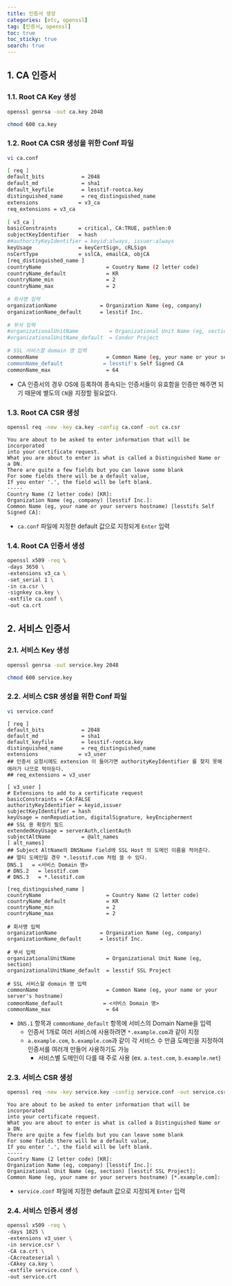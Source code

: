 ```yaml
---
title: 인증서 생성
categories: [etc, openssl]
tag: [인증서, openssl]
toc: true
toc_sticky: true
search: true
---
```


## 1. CA 인증서

### 1.1. Root CA Key 생성

```bash
openssl genrsa -out ca.key 2048
```

```bash
chmod 600 ca.key
```



### 1.2. Root CA CSR 생성을 위한 Conf 파일

```bash
vi ca.conf
```

```bash
[ req ]
default_bits            = 2048
default_md              = sha1
default_keyfile         = lesstif-rootca.key
distinguished_name      = req_distinguished_name
extensions             = v3_ca
req_extensions = v3_ca
  
[ v3_ca ]
basicConstraints       = critical, CA:TRUE, pathlen:0
subjectKeyIdentifier   = hash
##authorityKeyIdentifier = keyid:always, issuer:always
keyUsage               = keyCertSign, cRLSign
nsCertType             = sslCA, emailCA, objCA
[req_distinguished_name ]
countryName                     = Country Name (2 letter code)
countryName_default             = KR
countryName_min                 = 2
countryName_max                 = 2
 
# 회사명 입력
organizationName              = Organization Name (eg, company)
organizationName_default      = lesstif Inc.
  
# 부서 입력
#organizationalUnitName          = Organizational Unit Name (eg, section)
#organizationalUnitName_default  = Condor Project
  
# SSL 서비스할 domain 명 입력
commonName                      = Common Name (eg, your name or your server's hostname)
commonName_default             = lesstif's Self Signed CA
commonName_max                  = 64
```

* CA 인증서의 경우 OS에 등록하여 종속되는 인증서들이 유효함을 인증만 해주면 되기 때문에 별도의 `CN`을 지정할 필요없다.



### 1.3. Root CA CSR 생성

```bash
openssl req -new -key ca.key -config ca.conf -out ca.csr
```

```
You are about to be asked to enter information that will be incorporated
into your certificate request.
What you are about to enter is what is called a Distinguished Name or a DN.
There are quite a few fields but you can leave some blank
For some fields there will be a default value,
If you enter '.', the field will be left blank.
-----
Country Name (2 letter code) [KR]:
Organization Name (eg, company) [lesstif Inc.]:
Common Name (eg, your name or your servers hostname) [lesstifs Self Signed CA]:
```

* `ca.conf` 파일에 지정한 default 값으로 지정되게 `Enter` 입력



### 1.4. Root CA 인증서 생성

```bash
openssl x509 -req \
-days 3650 \
-extensions v3_ca \
-set_serial 1 \
-in ca.csr \
-signkey ca.key \
-extfile ca.conf \
-out ca.crt
```



## 2. 서비스 인증서

### 2.1. 서비스 Key 생성

```bash
openssl genrsa -out service.key 2048
```

```bash
chmod 600 service.key
```



### 2.2. 서비스 CSR 생성을 위한 Conf 파일

```bash
vi service.conf
```

```
[ req ]
default_bits            = 2048
default_md              = sha1
default_keyfile         = lesstif-rootca.key
distinguished_name      = req_distinguished_name
extensions             = v3_user
## 인증서 요청시에도 extension 이 들어가면 authorityKeyIdentifier 를 찾지 못해 에러가 나므로 막아둔다.
## req_extensions = v3_user
 
[ v3_user ]
# Extensions to add to a certificate request
basicConstraints = CA:FALSE
authorityKeyIdentifier = keyid,issuer
subjectKeyIdentifier = hash
keyUsage = nonRepudiation, digitalSignature, keyEncipherment
## SSL 용 확장키 필드
extendedKeyUsage = serverAuth,clientAuth
subjectAltName          = @alt_names
[ alt_names]
## Subject AltName의 DNSName field에 SSL Host 의 도메인 이름을 적어준다.
## 멀티 도메인일 경우 *.lesstif.com 처럼 쓸 수 있다.
DNS.1   = <서비스 Domain 명>
# DNS.2   = lesstif.com
# DNS.3   = *.lesstif.com
 
[req_distinguished_name ]
countryName                     = Country Name (2 letter code)
countryName_default             = KR
countryName_min                 = 2
countryName_max                 = 2
 
# 회사명 입력
organizationName              = Organization Name (eg, company)
organizationName_default      = lesstif Inc.
  
# 부서 입력
organizationalUnitName          = Organizational Unit Name (eg, section)
organizationalUnitName_default  = lesstif SSL Project
  
# SSL 서비스할 domain 명 입력
commonName                      = Common Name (eg, your name or your server's hostname)
commonName_default             = <서비스 Domain 명>
commonName_max                  = 64
```

* `DNS.1` 항목과 `commonName_default` 항목에 서비스의 Domain Name을 입력
  * 인증서 1개로 여러 서비스에 사용하려면 `*.example.com`과 같이 지정
  * `a.example.com`, `b.example.com`과 같이 각 서비스 수 만큼 도메인을 지정하여 인증서를 여러개 만들어 사용하기도 가능
    * 서비스별 도메인이 다를 때 주로 사용 (ex. `a.test.com`, `b.example.net`)




### 2.3. 서비스 CSR 생성

```bash
openssl req -new -key service.key -config service.conf -out service.csr
```

```
You are about to be asked to enter information that will be incorporated
into your certificate request.
What you are about to enter is what is called a Distinguished Name or a DN.
There are quite a few fields but you can leave some blank
For some fields there will be a default value,
If you enter '.', the field will be left blank.
-----
Country Name (2 letter code) [KR]:
Organization Name (eg, company) [lesstif Inc.]:
Organizational Unit Name (eg, section) [lesstif SSL Project]:
Common Name (eg, your name or your servers hostname) [*.example.com]:
```

* `service.conf` 파일에 지정한 default 값으로 지정되게 `Enter` 입력



### 2.4. 서비스 인증서 생성

```bash
openssl x509 -req \
-days 1825 \
-extensions v3_user \
-in service.csr \
-CA ca.crt \
-CAcreateserial \
-CAkey ca.key \
-extfile service.conf \
-out service.crt
```
